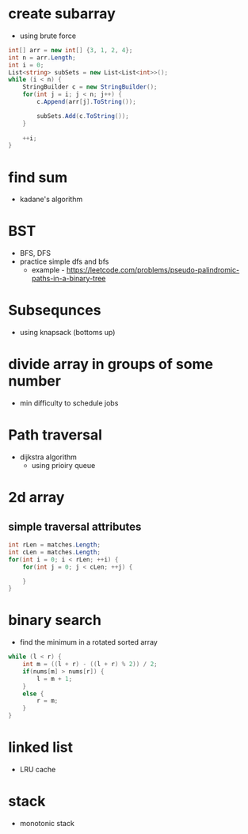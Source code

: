 # create subarray
- using brute force
```c#
int[] arr = new int[] {3, 1, 2, 4};
int n = arr.Length;
int i = 0;
List<string> subSets = new List<List<int>>();
while (i < n) {
    StringBuilder c = new StringBuilder();
    for(int j = i; j < n; j++) {
        c.Append(arr[j].ToString());

        subSets.Add(c.ToString());
    }
    
    ++i;
}
```

# find sum
- kadane's algorithm

# BST
- BFS, DFS
- practice simple dfs and bfs
    - example - https://leetcode.com/problems/pseudo-palindromic-paths-in-a-binary-tree

# Subsequnces
- using knapsack (bottoms up)

# divide array in groups of some number
- min difficulty to schedule jobs

# Path traversal
- dijkstra algorithm 
    - using prioiry queue

# 2d array

## simple traversal attributes
```c#
int rLen = matches.Length;
int cLen = matches.Length;
for(int i = 0; i < rLen; ++i) {
    for(int j = 0; j < cLen; ++j) {

    }
}
```

# binary search
- find the minimum in a rotated sorted array
```c#
while (l < r) {
    int m = ((l + r) - ((l + r) % 2)) / 2;
    if(nums[m] > nums[r]) {
        l = m + 1;
    }
    else {
        r = m;
    }
}
```

# linked list
- LRU cache

# stack
- monotonic stack